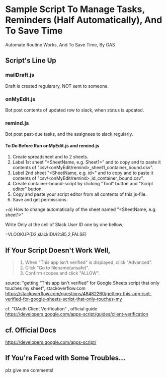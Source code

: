 
# Sample Script To Manage Tasks, Reminders (Half Automatically), And To Save Time

Automate Routine Works, And To Save Time, By GAS

## Script's Line Up
### mailDraft.js
Draft is created regularary, NOT sent to someone.

### onMyEdit.js
Bot post contents of updated row to slack, when status is updated.

### remind.js
Bot post past-due tasks, and the assignees to slack regularly.

#### To Do Before Run onMyEdit.js and remind.js

1) Create spreadsheet and to 2 sheets.
2) Label 1st sheet "<SheetName, e.g. Sheet1>" and to copy and to paste it contents of "csv/<onMyEdit/remind>_sheet1_container_bound.csv". 
3) Label 2nd sheet "<SheetName, e.g. id>" and to copy and to paste it contents of "csv/<onMyEdit/remind>_id_container_bound.csv". 
4) Create container-bound-script by clicking "Tool" button and "Script editor" button.
5) Copy and paste your script editor  from all contents of this js-file.
6) Save and get permissions.

+α) How to change automatically <Slack User ID> of the sheet named "<SheetName, e.g. sheet1>" 

Write Only at the cell of Slack User ID one by one bellow;

=VLOOKUP(D2,slackID!$A$2:$B$5,2,FALSE)


## If Your Script Doesn't Work Well, 
>1. When "This app isn't verified" is displayed, click "Advanced".
>2. Click "Go to filename(unsafe)".
>3. Confirm scopes and click "ALLOW".

source: "getting “This app isn't verified” for Google Sheets script that only touches my sheet", stackoverflow.com
https://stackoverflow.com/questions/48482260/getting-this-app-isnt-verified-for-google-sheets-script-that-only-touches-my


cf. "OAuth Client Verification" , official guide
https://developers.google.com/apps-script/guides/client-verification

## cf. Official Docs
https://developers.google.com/apps-script/


## If You're Faced with Some Troubles...
plz give me comments!

